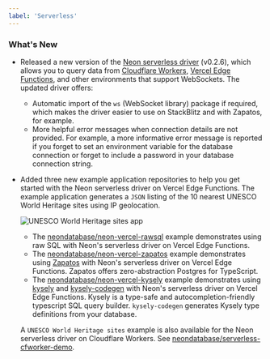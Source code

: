 ```yaml
---
label: 'Serverless'
---
```


### What's New

- Released a new version of the [Neon serverless driver](https://github.com/neondatabase/serverless) (v0.2.6), which allows you to query data from [Cloudflare Workers](https://workers.cloudflare.com/), [Vercel Edge Functions](https://vercel.com/features/edge-functions), and other environments that support WebSockets. The updated driver offers:
  - Automatic import of the `ws` (WebSocket library) package if required, which makes the driver easier to use on StackBlitz and with Zapatos, for example.
  - More helpful error messages when connection details are not provided. For example, a more informative error message is reported if you forget to set an environment variable for the database connection or forget to include a password in your database connection string.
- Added three new example application repositories to help you get started with the Neon serverless driver on Vercel Edge Functions. The example application generates a `JSON` listing of the 10 nearest UNESCO World Heritage sites using IP geolocation.

  ![UNESCO World Heritage sites app](/docs/relnotes/unesco_sites.png)

  - The [neondatabase/neon-vercel-rawsql](https://github.com/neondatabase/neon-vercel-rawsql) example demonstrates using raw SQL with Neon's serverless driver on Vercel Edge Functions.
  - The [neondatabase/neon-vercel-zapatos](https://github.com/neondatabase/neon-vercel-zapatos) example demonstrates using [Zapatos](https://jawj.github.io/zapatos/) with Neon's serverless driver on Vercel Edge Functions. Zapatos offers zero-abstraction Postgres for TypeScript.
  - The [neondatabase/neon-vercel-kysely](https://github.com/neondatabase/neon-vercel-kysely) example demonstrates using [kysely](https://github.com/koskimas/kysely) and [kysely-codegen](https://github.com/RobinBlomberg/kysely-codegen) with Neon's serverless driver on Vercel Edge Functions. Kysely is a type-safe and autocompletion-friendly typescript SQL query builder. `kysely-codegen` generates Kysely type definitions from your database.

   A `UNESCO World Heritage sites` example is also available for the Neon serverless driver on Cloudflare Workers. See [neondatabase/serverless-cfworker-demo](https://github.com/neondatabase/serverless-cfworker-demo).
